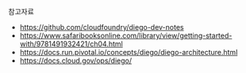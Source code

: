 참고자료
- https://github.com/cloudfoundry/diego-dev-notes
- https://www.safaribooksonline.com/library/view/getting-started-with/9781491932421/ch04.html
- https://docs.run.pivotal.io/concepts/diego/diego-architecture.html
- https://docs.cloud.gov/ops/diego/
